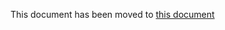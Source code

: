 This document has been moved to [this document](/lesson/docs/authentication/jboss-custom-jaas-module)